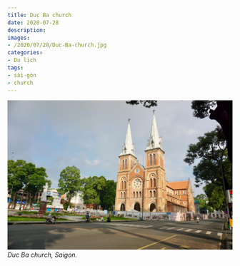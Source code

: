 ```yaml
---
title: Duc Ba church
date: 2020-07-28
description:
images:
- /2020/07/28/Duc-Ba-church.jpg
categories:
- Du lịch
tags:
- sài-gòn
- church
---
```

![Duc Ba church](/2020/07/28/Duc-Ba-church.jpg)
*Duc Ba church, Saigon.*
